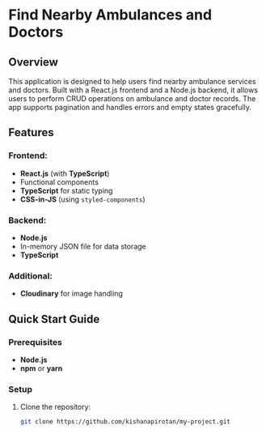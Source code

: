 # Find Nearby Ambulances and Doctors

## Overview
This application is designed to help users find nearby ambulance services and doctors. Built with a React.js frontend and a Node.js backend, it allows users to perform CRUD operations on ambulance and doctor records. The app supports pagination and handles errors and empty states gracefully.

## Features

### Frontend:
- **React.js** (with **TypeScript**)
- Functional components
- **TypeScript** for static typing
- **CSS-in-JS** (using `styled-components`)

### Backend:
- **Node.js**
- In-memory JSON file for data storage
- **TypeScript**

### Additional:
- **Cloudinary** for image handling

## Quick Start Guide

### Prerequisites
- **Node.js**
- **npm** or **yarn**

### Setup

1. Clone the repository:
   ```bash
   git clone https://github.com/kishanapirotan/my-project.git
